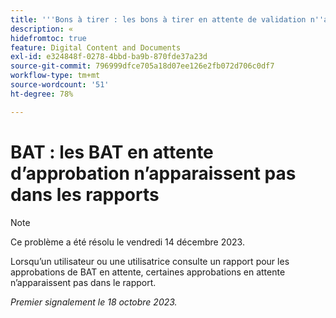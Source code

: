 ```yaml
---
title: '''Bons à tirer : les bons à tirer en attente de validation n''apparaissent pas dans les rapports'''
description: « 
hidefromtoc: true
feature: Digital Content and Documents
exl-id: e324848f-0278-4bbd-ba9b-870fde37a23d
source-git-commit: 796999dfce705a18d07ee126e2fb072d706c0df7
workflow-type: tm+mt
source-wordcount: '51'
ht-degree: 78%

---
```


# BAT : les BAT en attente d’approbation n’apparaissent pas dans les rapports

>[!NOTE]
>
>Ce problème a été résolu le vendredi 14 décembre 2023.

<!--WF and WFP-->

Lorsqu’un utilisateur ou une utilisatrice consulte un rapport pour les approbations de BAT en attente, certaines approbations en attente n’apparaissent pas dans le rapport.

_Premier signalement le 18 octobre 2023._
